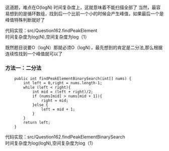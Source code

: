 这道题，难点在O(logN) 时间复杂度上，这就意味着不能扫描全部了
当然，最容易想到的是循环数组，找到后一个比前一个小的时候会产生峰值，如果最后一个是峰值特殊判断就好了

代码实现：src/Question162.findPeakElement  
时间复杂度为log(N),空间复杂度为log（1）

既然题目说要O（logN）那就必须O（logN），最先想到的肯定是二分法,那么根据连续性找到一个峰值就可以了

### 方法一：二分法

~~~
    public int findPeakElementBinarySearch(int[] nums) {
        int left = 0,right = nums.length-1;
        while (left < right){
            int mid = (left + right)/2;
            if (nums[mid] > nums[mid + 1]){
                right = mid;
            }else {
                left = mid + 1;
            }
        }
        return left;
    }
~~~

代码实现：src/Question162.findPeakElementBinarySearch  
时间复杂度为log(logN),空间复杂度为log（1）